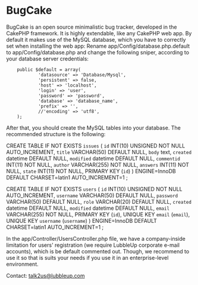 BugCake
=======

BugCake is an open source minimalistic bug tracker, developed in the CakePHP framework.
It is highly extendable, like any CakePHP web app. By default it makes use of the MySQL database, which you have to correctly set when installing the web app:
Rename app/Config/database.php.default to app/Config/database.php and change the following sniper, according to your database server credentials:

        public $default = array(
                'datasource' => 'Database/Mysql',
                'persistent' => false,
                'host' => 'localhost',
                'login' => 'user',
                'password' => 'password',
                'database' => 'database_name',
                'prefix' => '',
                //'encoding' => 'utf8',
        );

After that, you should create the MySQL tables into your database. The recommended  structure is the following:

  CREATE TABLE IF NOT EXISTS `issues` (
    `id` INT(10) UNSIGNED NOT NULL AUTO_INCREMENT,
    `title` VARCHAR(50) DEFAULT NULL,
    `body` text,
    `created` datetime DEFAULT NULL,
    `modified` datetime DEFAULT NULL,
    `commentid` INT(11) NOT NULL,
    `author` VARCHAR(255) NOT NULL,
    `answers` INT(11) NOT NULL,
    `state` INT(11) NOT NULL,
    PRIMARY KEY (`id`)
  ) ENGINE=InnoDB  DEFAULT CHARSET=latin1 AUTO_INCREMENT=1 ;
 
  CREATE TABLE IF NOT EXISTS `users` (
    `id` INT(10) UNSIGNED NOT NULL AUTO_INCREMENT,
    `username` VARCHAR(50) DEFAULT NULL,
    `password` VARCHAR(50) DEFAULT NULL,
    `role` VARCHAR(20) DEFAULT NULL,
    `created` datetime DEFAULT NULL,
    `modified` datetime DEFAULT NULL,
    `email` VARCHAR(255) NOT NULL,
    PRIMARY KEY (`id`),
    UNIQUE KEY `email` (`email`),
    UNIQUE KEY `username` (`username`)
  ) ENGINE=InnoDB  DEFAULT CHARSET=latin1 AUTO_INCREMENT=1 ;

In the app/Controller/UsersController.php file, we have a company-inside limitation for users' registration (we require LubbleUp corporate e-mail accounts), which is be default commented out. Though, we recommend to use it so that is suits your needs if you use it in an enterprise-level environment.

Contact: talk2us@lubbleup.com
